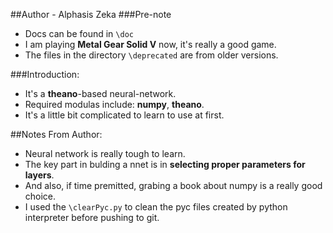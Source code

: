##Author - Alphasis Zeka
###Pre-note
- Docs can be found in `\doc`
- I am playing __Metal Gear Solid V__ now, it's really a good game.
- The files in the directory `\deprecated` are from older versions.

###Introduction:
- It's a __theano__-based neural-network.
- Required modulas include: __numpy__, __theano__.
- It's a little bit complicated to learn to use at first.

##Notes From Author:
- Neural network is really tough to learn.
- The key part in bulding a nnet is in __selecting proper parameters for layers__.
- And also, if time premitted, grabing a book about numpy is a really good choice.
- I used the `\clearPyc.py` to clean the pyc files created by python interpreter before pushing to git.

